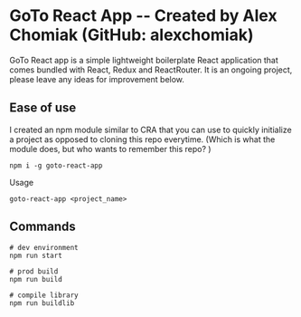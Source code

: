 # GoTo React App   -- Created by Alex Chomiak (GitHub: alexchomiak)

GoTo React app is a simple lightweight boilerplate React application that comes bundled with React, Redux and ReactRouter. It is an ongoing project, please leave any ideas for improvement below.

## Ease of use

I created an npm module similar to CRA that you can use to quickly initialize a project as opposed to cloning this repo everytime. (Which is what the module does, but who wants to remember this repo? )

```
npm i -g goto-react-app
```

Usage

```
goto-react-app <project_name>
```

## Commands

```
# dev environment
npm run start

# prod build
npm run build

# compile library
npm run buildlib
```
